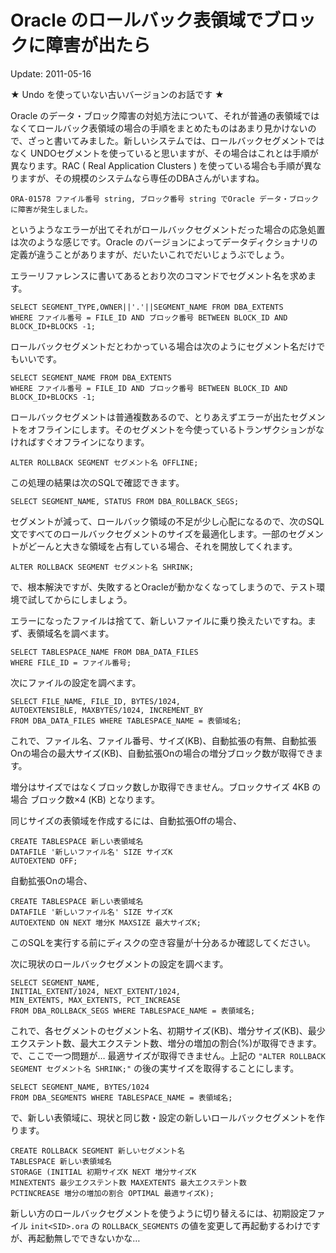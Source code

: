 # Oracle のロールバック表領域でブロックに障害が出たら

Update: 2011-05-16

★ Undo を使っていない古いバージョンのお話です ★



Oracle のデータ・ブロック障害の対処方法について、それが普通の表領域ではなくてロールバック表領域の場合の手順をまとめたものはあまり見かけないので、ざっと書いてみました。新しいシステムでは、ロールバックセグメントではなく UNDOセグメントを使っていると思いますが、その場合はこれとは手順が異なります。RAC ( Real Application Clusters ) を使っている場合も手順が異なりますが、その規模のシステムなら専任のDBAさんがいますね。


```
ORA-01578 ファイル番号 string, ブロック番号 string でOracle データ・ブロックに障害が発生しました。
```


というようなエラーが出てそれがロールバックセグメントだった場合の応急処置は次のような感じです。Oracle のバージョンによってデータディクショナリの定義が違うことがありますが、だいたいこれでだいじょうぶでしょう。



エラーリファレンスに書いてあるとおり次のコマンドでセグメント名を求めます。


```
SELECT SEGMENT_TYPE,OWNER||'.'||SEGMENT_NAME FROM DBA_EXTENTS
WHERE ファイル番号 = FILE_ID AND ブロック番号 BETWEEN BLOCK_ID AND BLOCK_ID+BLOCKS -1;
```


ロールバックセグメントだとわかっている場合は次のようにセグメント名だけでもいいです。


```
SELECT SEGMENT_NAME FROM DBA_EXTENTS
WHERE ファイル番号 = FILE_ID AND ブロック番号 BETWEEN BLOCK_ID AND BLOCK_ID+BLOCKS -1;
```


ロールバックセグメントは普通複数あるので、とりあえずエラーが出たセグメントをオフラインにします。そのセグメントを今使っているトランザクションがなければすぐオフラインになります。


```
ALTER ROLLBACK SEGMENT セグメント名 OFFLINE;
```


この処理の結果は次のSQLで確認できます。


```
SELECT SEGMENT_NAME, STATUS FROM DBA_ROLLBACK_SEGS;
```


セグメントが減って、ロールバック領域の不足が少し心配になるので、次のSQL文ですべてのロールバックセグメントのサイズを最適化します。一部のセグメントがどーんと大きな領域を占有している場合、それを開放してくれます。


```
ALTER ROLLBACK SEGMENT セグメント名 SHRINK;
```


で、根本解決ですが、失敗するとOracleが動かなくなってしまうので、テスト環境で試してからにしましょう。



エラーになったファイルは捨てて、新しいファイルに乗り換えたいですね。まず、表領域名を調べます。


```
SELECT TABLESPACE_NAME FROM DBA_DATA_FILES
WHERE FILE_ID = ファイル番号;
```


次にファイルの設定を調べます。


```
SELECT FILE_NAME, FILE_ID, BYTES/1024,
AUTOEXTENSIBLE, MAXBYTES/1024, INCREMENT_BY
FROM DBA_DATA_FILES WHERE TABLESPACE_NAME = 表領域名;
```


これで、ファイル名、ファイル番号、サイズ(KB)、自動拡張の有無、自動拡張Onの場合の最大サイズ(KB)、自動拡張Onの場合の増分ブロック数が取得できます。



増分はサイズではなくブロック数しか取得できません。ブロックサイズ 4KB の場合 ブロック数×4 (KB) となります。



同じサイズの表領域を作成するには、自動拡張Offの場合、


```
CREATE TABLESPACE 新しい表領域名
DATAFILE '新しいファイル名' SIZE サイズK
AUTOEXTEND OFF;
```


自動拡張Onの場合、


```
CREATE TABLESPACE 新しい表領域名
DATAFILE '新しいファイル名' SIZE サイズK
AUTOEXTEND ON NEXT 増分K MAXSIZE 最大サイズK;
```


このSQLを実行する前にディスクの空き容量が十分あるか確認してください。



次に現状のロールバックセグメントの設定を調べます。


```
SELECT SEGMENT_NAME,
INITIAL_EXTENT/1024, NEXT_EXTENT/1024,
MIN_EXTENTS, MAX_EXTENTS, PCT_INCREASE
FROM DBA_ROLLBACK_SEGS WHERE TABLESPACE_NAME = 表領域名;
```

これで、各セグメントのセグメント名、初期サイズ(KB)、増分サイズ(KB)、最少エクステント数、最大エクステント数、増分の増加の割合(%)が取得できます。で、ここで一つ問題が… 最適サイズが取得できません。上記の `"ALTER ROLLBACK SEGMENT セグメント名 SHRINK;"` の後の実サイズを取得することにします。


```
SELECT SEGMENT_NAME, BYTES/1024
FROM DBA_SEGMENTS WHERE TABLESPACE_NAME = 表領域名;
```


で、新しい表領域に、現状と同じ数・設定の新しいロールバックセグメントを作ります。


```
CREATE ROLLBACK SEGMENT 新しいセグメント名
TABLESPACE 新しい表領域名
STORAGE (INITIAL 初期サイズK NEXT 増分サイズK
MINEXTENTS 最少エクステント数 MAXEXTENTS 最大エクステント数
PCTINCREASE 増分の増加の割合 OPTIMAL 最適サイズK);
```


新しい方のロールバックセグメントを使うように切り替えるには、初期設定ファイル `init<SID>.ora` の `ROLLBACK_SEGMENTS` の値を変更して再起動するわけですが、再起動無しでできないかな…
